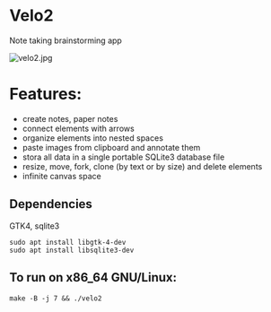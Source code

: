 # Velo2

Note taking brainstorming app

![velo2.jpg](https://gist.github.com/user-attachments/assets/b029a9b1-be2c-4c45-8f50-283d6210e506.jpg)

# Features:

* create notes, paper notes
* connect elements with arrows
* organize elements into nested spaces
* paste images from clipboard and annotate them
* stora all data in a single portable SQLite3 database file
* resize, move, fork, clone (by text or by size) and delete elements
* infinite canvas space

## Dependencies

GTK4, sqlite3

```
sudo apt install libgtk-4-dev
sudo apt install libsqlite3-dev
```

## To run on x86_64 GNU/Linux:

`make -B -j 7 && ./velo2`
